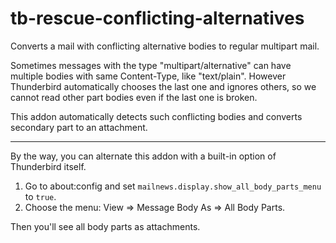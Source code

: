 # tb-rescue-conflicting-alternatives

Converts a mail with conflicting alternative bodies to regular multipart mail.

Sometimes messages with the type "multipart/alternative" can have multiple bodies with same Content-Type, like "text/plain". However Thunderbird automatically chooses the last one and ignores others, so we cannot read other part bodies even if the last one is broken.

This addon automatically detects such conflicting bodies and converts secondary part to an attachment.

----

By the way, you can alternate this addon with a built-in option of Thunderbird itself.

1. Go to about:config and set `mailnews.display.show_all_body_parts_menu` to `true`.
2. Choose the menu: View => Message Body As => All Body Parts.

Then you'll see all body parts as attachments.
